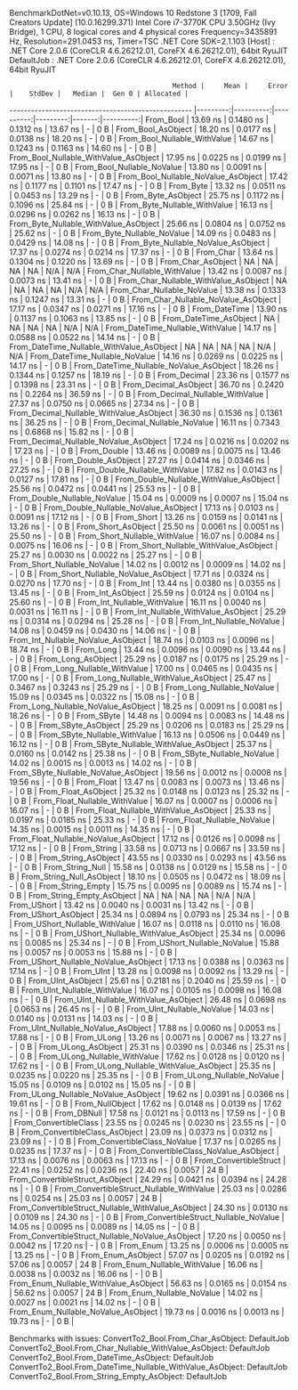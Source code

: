 
BenchmarkDotNet=v0.10.13, OS=Windows 10 Redstone 3 [1709, Fall Creators Update] (10.0.16299.371)
Intel Core i7-3770K CPU 3.50GHz (Ivy Bridge), 1 CPU, 8 logical cores and 4 physical cores
Frequency=3435891 Hz, Resolution=291.0453 ns, Timer=TSC
.NET Core SDK=2.1.103
  [Host]     : .NET Core 2.0.6 (CoreCLR 4.6.26212.01, CoreFX 4.6.26212.01), 64bit RyuJIT
  DefaultJob : .NET Core 2.0.6 (CoreCLR 4.6.26212.01, CoreFX 4.6.26212.01), 64bit RyuJIT


                                             Method |     Mean |     Error |    StdDev |   Median |  Gen 0 | Allocated |
--------------------------------------------------- |---------:|----------:|----------:|---------:|-------:|----------:|
                                          From_Bool | 13.69 ns | 0.1480 ns | 0.1312 ns | 13.67 ns |      - |       0 B |
                                 From_Bool_AsObject | 18.20 ns | 0.0177 ns | 0.0138 ns | 18.20 ns |      - |       0 B |
                       From_Bool_Nullable_WithValue | 14.67 ns | 0.1243 ns | 0.1163 ns | 14.60 ns |      - |       0 B |
              From_Bool_Nullable_WithValue_AsObject | 17.95 ns | 0.0225 ns | 0.0199 ns | 17.95 ns |      - |       0 B |
                         From_Bool_Nullable_NoValue | 13.80 ns | 0.0091 ns | 0.0071 ns | 13.80 ns |      - |       0 B |
                From_Bool_Nullable_NoValue_AsObject | 17.42 ns | 0.1177 ns | 0.1101 ns | 17.47 ns |      - |       0 B |
                                          From_Byte | 13.32 ns | 0.0511 ns | 0.0453 ns | 13.29 ns |      - |       0 B |
                                 From_Byte_AsObject | 25.75 ns | 0.1172 ns | 0.1096 ns | 25.84 ns |      - |       0 B |
                       From_Byte_Nullable_WithValue | 16.13 ns | 0.0296 ns | 0.0262 ns | 16.13 ns |      - |       0 B |
              From_Byte_Nullable_WithValue_AsObject | 25.66 ns | 0.0804 ns | 0.0752 ns | 25.62 ns |      - |       0 B |
                         From_Byte_Nullable_NoValue | 14.09 ns | 0.0483 ns | 0.0429 ns | 14.08 ns |      - |       0 B |
                From_Byte_Nullable_NoValue_AsObject | 17.37 ns | 0.0274 ns | 0.0214 ns | 17.37 ns |      - |       0 B |
                                          From_Char | 13.64 ns | 0.1304 ns | 0.1220 ns | 13.69 ns |      - |       0 B |
                                 From_Char_AsObject |       NA |        NA |        NA |       NA |    N/A |       N/A |
                       From_Char_Nullable_WithValue | 13.42 ns | 0.0087 ns | 0.0073 ns | 13.41 ns |      - |       0 B |
              From_Char_Nullable_WithValue_AsObject |       NA |        NA |        NA |       NA |    N/A |       N/A |
                         From_Char_Nullable_NoValue | 13.38 ns | 0.1333 ns | 0.1247 ns | 13.31 ns |      - |       0 B |
                From_Char_Nullable_NoValue_AsObject | 17.17 ns | 0.0347 ns | 0.0271 ns | 17.16 ns |      - |       0 B |
                                      From_DateTime | 13.90 ns | 0.1137 ns | 0.1063 ns | 13.85 ns |      - |       0 B |
                             From_DateTime_AsObject |       NA |        NA |        NA |       NA |    N/A |       N/A |
                   From_DateTime_Nullable_WithValue | 14.17 ns | 0.0588 ns | 0.0522 ns | 14.14 ns |      - |       0 B |
          From_DateTime_Nullable_WithValue_AsObject |       NA |        NA |        NA |       NA |    N/A |       N/A |
                     From_DateTime_Nullable_NoValue | 14.16 ns | 0.0269 ns | 0.0225 ns | 14.17 ns |      - |       0 B |
            From_DateTime_Nullable_NoValue_AsObject | 18.26 ns | 0.1344 ns | 0.1257 ns | 18.19 ns |      - |       0 B |
                                       From_Decimal | 23.36 ns | 0.1577 ns | 0.1398 ns | 23.31 ns |      - |       0 B |
                              From_Decimal_AsObject | 36.70 ns | 0.2420 ns | 0.2264 ns | 36.59 ns |      - |       0 B |
                    From_Decimal_Nullable_WithValue | 27.37 ns | 0.0750 ns | 0.0665 ns | 27.34 ns |      - |       0 B |
           From_Decimal_Nullable_WithValue_AsObject | 36.30 ns | 0.1536 ns | 0.1361 ns | 36.25 ns |      - |       0 B |
                      From_Decimal_Nullable_NoValue | 16.11 ns | 0.7343 ns | 0.6868 ns | 15.82 ns |      - |       0 B |
             From_Decimal_Nullable_NoValue_AsObject | 17.24 ns | 0.0216 ns | 0.0202 ns | 17.23 ns |      - |       0 B |
                                        From_Double | 13.46 ns | 0.0089 ns | 0.0075 ns | 13.46 ns |      - |       0 B |
                               From_Double_AsObject | 27.27 ns | 0.0414 ns | 0.0346 ns | 27.25 ns |      - |       0 B |
                     From_Double_Nullable_WithValue | 17.82 ns | 0.0143 ns | 0.0127 ns | 17.81 ns |      - |       0 B |
            From_Double_Nullable_WithValue_AsObject | 25.56 ns | 0.0472 ns | 0.0441 ns | 25.53 ns |      - |       0 B |
                       From_Double_Nullable_NoValue | 15.04 ns | 0.0009 ns | 0.0007 ns | 15.04 ns |      - |       0 B |
              From_Double_Nullable_NoValue_AsObject | 17.13 ns | 0.0103 ns | 0.0091 ns | 17.12 ns |      - |       0 B |
                                         From_Short | 13.26 ns | 0.0159 ns | 0.0141 ns | 13.26 ns |      - |       0 B |
                                From_Short_AsObject | 25.50 ns | 0.0061 ns | 0.0051 ns | 25.50 ns |      - |       0 B |
                      From_Short_Nullable_WithValue | 16.07 ns | 0.0084 ns | 0.0075 ns | 16.06 ns |      - |       0 B |
             From_Short_Nullable_WithValue_AsObject | 25.27 ns | 0.0030 ns | 0.0022 ns | 25.27 ns |      - |       0 B |
                        From_Short_Nullable_NoValue | 14.02 ns | 0.0012 ns | 0.0009 ns | 14.02 ns |      - |       0 B |
               From_Short_Nullable_NoValue_AsObject | 17.71 ns | 0.0324 ns | 0.0270 ns | 17.70 ns |      - |       0 B |
                                           From_Int | 13.44 ns | 0.0380 ns | 0.0355 ns | 13.45 ns |      - |       0 B |
                                  From_Int_AsObject | 25.59 ns | 0.0124 ns | 0.0104 ns | 25.60 ns |      - |       0 B |
                        From_Int_Nullable_WithValue | 16.11 ns | 0.0040 ns | 0.0031 ns | 16.11 ns |      - |       0 B |
               From_Int_Nullable_WithValue_AsObject | 25.29 ns | 0.0314 ns | 0.0294 ns | 25.28 ns |      - |       0 B |
                          From_Int_Nullable_NoValue | 14.08 ns | 0.0459 ns | 0.0430 ns | 14.06 ns |      - |       0 B |
                 From_Int_Nullable_NoValue_AsObject | 18.74 ns | 0.0103 ns | 0.0096 ns | 18.74 ns |      - |       0 B |
                                          From_Long | 13.44 ns | 0.0096 ns | 0.0090 ns | 13.44 ns |      - |       0 B |
                                 From_Long_AsObject | 25.29 ns | 0.0187 ns | 0.0175 ns | 25.29 ns |      - |       0 B |
                       From_Long_Nullable_WithValue | 17.00 ns | 0.0465 ns | 0.0435 ns | 17.00 ns |      - |       0 B |
              From_Long_Nullable_WithValue_AsObject | 25.47 ns | 0.3467 ns | 0.3243 ns | 25.29 ns |      - |       0 B |
                         From_Long_Nullable_NoValue | 15.09 ns | 0.0345 ns | 0.0322 ns | 15.08 ns |      - |       0 B |
                From_Long_Nullable_NoValue_AsObject | 18.25 ns | 0.0091 ns | 0.0081 ns | 18.26 ns |      - |       0 B |
                                         From_SByte | 14.48 ns | 0.0094 ns | 0.0083 ns | 14.48 ns |      - |       0 B |
                                From_SByte_AsObject | 25.29 ns | 0.0206 ns | 0.0183 ns | 25.29 ns |      - |       0 B |
                      From_SByte_Nullable_WithValue | 16.13 ns | 0.0506 ns | 0.0449 ns | 16.12 ns |      - |       0 B |
             From_SByte_Nullable_WithValue_AsObject | 25.37 ns | 0.0160 ns | 0.0142 ns | 25.38 ns |      - |       0 B |
                        From_SByte_Nullable_NoValue | 14.02 ns | 0.0015 ns | 0.0013 ns | 14.02 ns |      - |       0 B |
               From_SByte_Nullable_NoValue_AsObject | 19.56 ns | 0.0012 ns | 0.0008 ns | 19.56 ns |      - |       0 B |
                                         From_Float | 13.47 ns | 0.0083 ns | 0.0073 ns | 13.46 ns |      - |       0 B |
                                From_Float_AsObject | 25.32 ns | 0.0148 ns | 0.0123 ns | 25.32 ns |      - |       0 B |
                      From_Float_Nullable_WithValue | 16.07 ns | 0.0007 ns | 0.0006 ns | 16.07 ns |      - |       0 B |
             From_Float_Nullable_WithValue_AsObject | 25.33 ns | 0.0197 ns | 0.0185 ns | 25.33 ns |      - |       0 B |
                        From_Float_Nullable_NoValue | 14.35 ns | 0.0015 ns | 0.0011 ns | 14.35 ns |      - |       0 B |
               From_Float_Nullable_NoValue_AsObject | 17.12 ns | 0.0126 ns | 0.0098 ns | 17.12 ns |      - |       0 B |
                                        From_String | 33.58 ns | 0.0713 ns | 0.0667 ns | 33.59 ns |      - |       0 B |
                               From_String_AsObject | 43.55 ns | 0.0330 ns | 0.0293 ns | 43.56 ns |      - |       0 B |
                                   From_String_Null | 15.58 ns | 0.0138 ns | 0.0129 ns | 15.58 ns |      - |       0 B |
                          From_String_Null_AsObject | 18.10 ns | 0.0505 ns | 0.0472 ns | 18.09 ns |      - |       0 B |
                                  From_String_Empty | 15.75 ns | 0.0095 ns | 0.0089 ns | 15.74 ns |      - |       0 B |
                         From_String_Empty_AsObject |       NA |        NA |        NA |       NA |    N/A |       N/A |
                                        From_UShort | 13.42 ns | 0.0040 ns | 0.0031 ns | 13.42 ns |      - |       0 B |
                               From_UShort_AsObject | 25.34 ns | 0.0894 ns | 0.0793 ns | 25.34 ns |      - |       0 B |
                     From_UShort_Nullable_WithValue | 16.07 ns | 0.0118 ns | 0.0110 ns | 16.08 ns |      - |       0 B |
            From_UShort_Nullable_WithValue_AsObject | 25.34 ns | 0.0096 ns | 0.0085 ns | 25.34 ns |      - |       0 B |
                       From_UShort_Nullable_NoValue | 15.88 ns | 0.0057 ns | 0.0053 ns | 15.88 ns |      - |       0 B |
              From_UShort_Nullable_NoValue_AsObject | 17.13 ns | 0.0388 ns | 0.0363 ns | 17.14 ns |      - |       0 B |
                                          From_UInt | 13.28 ns | 0.0098 ns | 0.0092 ns | 13.29 ns |      - |       0 B |
                                 From_UInt_AsObject | 25.61 ns | 0.2181 ns | 0.2040 ns | 25.59 ns |      - |       0 B |
                       From_UInt_Nullable_WithValue | 16.07 ns | 0.0105 ns | 0.0098 ns | 16.08 ns |      - |       0 B |
              From_UInt_Nullable_WithValue_AsObject | 26.48 ns | 0.0698 ns | 0.0653 ns | 26.45 ns |      - |       0 B |
                         From_UInt_Nullable_NoValue | 14.03 ns | 0.0140 ns | 0.0131 ns | 14.03 ns |      - |       0 B |
                From_UInt_Nullable_NoValue_AsObject | 17.88 ns | 0.0060 ns | 0.0053 ns | 17.88 ns |      - |       0 B |
                                         From_ULong | 13.26 ns | 0.0071 ns | 0.0067 ns | 13.27 ns |      - |       0 B |
                                From_ULong_AsObject | 25.31 ns | 0.0390 ns | 0.0346 ns | 25.31 ns |      - |       0 B |
                      From_ULong_Nullable_WithValue | 17.62 ns | 0.0128 ns | 0.0120 ns | 17.62 ns |      - |       0 B |
             From_ULong_Nullable_WithValue_AsObject | 25.35 ns | 0.0235 ns | 0.0220 ns | 25.35 ns |      - |       0 B |
                        From_ULong_Nullable_NoValue | 15.05 ns | 0.0109 ns | 0.0102 ns | 15.05 ns |      - |       0 B |
               From_ULong_Nullable_NoValue_AsObject | 19.62 ns | 0.0391 ns | 0.0366 ns | 19.61 ns |      - |       0 B |
                                    From_NullObject | 17.62 ns | 0.0148 ns | 0.0139 ns | 17.62 ns |      - |       0 B |
                                        From_DBNull | 17.58 ns | 0.0121 ns | 0.0113 ns | 17.59 ns |      - |       0 B |
                              From_ConvertibleClass | 23.55 ns | 0.0245 ns | 0.0230 ns | 23.55 ns |      - |       0 B |
                     From_ConvertibleClass_AsObject | 23.09 ns | 0.0373 ns | 0.0312 ns | 23.09 ns |      - |       0 B |
                      From_ConvertibleClass_NoValue | 17.37 ns | 0.0265 ns | 0.0235 ns | 17.37 ns |      - |       0 B |
             From_ConvertibleClass_NoValue_AsObject | 17.13 ns | 0.0076 ns | 0.0063 ns | 17.13 ns |      - |       0 B |
                             From_ConvertibleStruct | 22.41 ns | 0.0252 ns | 0.0236 ns | 22.40 ns | 0.0057 |      24 B |
                    From_ConvertibleStruct_AsObject | 24.29 ns | 0.0421 ns | 0.0394 ns | 24.28 ns |      - |       0 B |
          From_ConvertibleStruct_Nullable_WithValue | 25.03 ns | 0.0286 ns | 0.0254 ns | 25.03 ns | 0.0057 |      24 B |
 From_ConvertibleStruct_Nullable_WithValue_AsObject | 24.30 ns | 0.0130 ns | 0.0109 ns | 24.30 ns |      - |       0 B |
            From_ConvertibleStruct_Nullable_NoValue | 14.05 ns | 0.0095 ns | 0.0089 ns | 14.05 ns |      - |       0 B |
   From_ConvertibleStruct_Nullable_NoValue_AsObject | 17.20 ns | 0.0050 ns | 0.0042 ns | 17.20 ns |      - |       0 B |
                                          From_Enum | 13.25 ns | 0.0006 ns | 0.0005 ns | 13.25 ns |      - |       0 B |
                                 From_Enum_AsObject | 57.07 ns | 0.0205 ns | 0.0192 ns | 57.06 ns | 0.0057 |      24 B |
                       From_Enum_Nullable_WithValue | 16.06 ns | 0.0038 ns | 0.0032 ns | 16.06 ns |      - |       0 B |
              From_Enum_Nullable_WithValue_AsObject | 56.63 ns | 0.0165 ns | 0.0154 ns | 56.62 ns | 0.0057 |      24 B |
                         From_Enum_Nullable_NoValue | 14.02 ns | 0.0027 ns | 0.0021 ns | 14.02 ns |      - |       0 B |
                From_Enum_Nullable_NoValue_AsObject | 19.73 ns | 0.0016 ns | 0.0013 ns | 19.73 ns |      - |       0 B |

Benchmarks with issues:
  ConvertTo2_Bool.From_Char_AsObject: DefaultJob
  ConvertTo2_Bool.From_Char_Nullable_WithValue_AsObject: DefaultJob
  ConvertTo2_Bool.From_DateTime_AsObject: DefaultJob
  ConvertTo2_Bool.From_DateTime_Nullable_WithValue_AsObject: DefaultJob
  ConvertTo2_Bool.From_String_Empty_AsObject: DefaultJob

